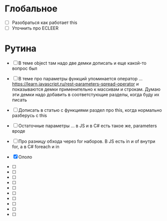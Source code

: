 # Глобальное

- [ ] Разобраться как работает this
- [ ] Уточнить про ECLEER

# Рутина

- [ ] В теме object там надо две демки дописать и еще какой-то вопрос был

- [ ] В теме про параметры функций упоминается оператор ...
https://learn.javascript.ru/rest-parameters-spread-operator
и показываются демки применительно к массивам и строкам.
Думаю эти демки надо добавить в соответстующие разделы, когда буду их писать

- [ ] Дописать в статью с функциями раздел про this, когда нормально разберусь с this

- [ ] Остаточные параметры ... в JS и в C# есть такое же, parameters вроде
- [ ] Про разницу обхода через for наборов. В JS есть in и of внутри for, а в C# foreach и in

- [x] Ололо

- [ ] 

- [ ] 

- [ ] 

- [ ] 

- [ ] 

- [ ] 

- [ ] 

- [ ] 

- [ ] 

- [ ] 